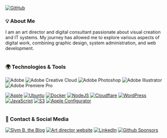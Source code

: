 <div align="left">
  
[![GitHub](https://img.shields.io/badge/GitHub-slymb-181717?logo=github)](https://github.com/slymb) 

### 💡 About Me
I am an art director and digital consultant passionate about visual creation and IT systems. My journey has allowed me to explore various aspects of digital work, combining graphic design, system administration, and web development.

#

### 🌍 Technologies & Tools

![Adobe](https://img.shields.io/badge/Adobe-%23FF0000.svg?logo=adobe&logoColor=white)
![Adobe Creative Cloud](https://img.shields.io/badge/Adobe%20Creative%20Cloud-DA1F26.svg?logo=Adobe%20Creative%20Cloud&logoColor=white)
![Adobe Photoshop](https://img.shields.io/badge/Adobe%20Photoshop-%2331A8FF.svg?logo=adobephotoshop&logoColor=white)
![Adobe Illustrator](https://img.shields.io/badge/Adobe%20Illustrator-%23FF9A00.svg?logo=adobeillustrator&logoColor=white)
![Adobe Premiere Pro](https://img.shields.io/badge/Adobe%20Premiere%20Pro-9999FF.svg?logo=Adobe%20Premiere%20Pro&logoColor=white)

[![Apple](https://img.shields.io/badge/macOS-%23000000.svg?logo=apple&logoColor=white)](https://github.com/APPLE)
[![Ubuntu](https://img.shields.io/badge/Ubuntu-E95420?logo=ubuntu&logoColor=white)](https://github.com/ubuntu)
[![Docker](https://img.shields.io/badge/docker-%230db7ed.svg?logo=docker&logoColor=white)](https://github.com/docker)
[![NodeJS](https://img.shields.io/badge/Node.js-6DA55F?logo=node.js&logoColor=white)](https://github.com/nodejs/node)
[![Cloudflare](https://img.shields.io/badge/Cloudflare-F38020?logo=Cloudflare&logoColor=white)](https://github.com/cloudflare)
[![WordPress](https://img.shields.io/badge/WordPress-%23117AC9.svg?logo=WordPress&logoColor=white)](https://github.com/wordpress)
[![JavaScript](https://img.shields.io/badge/javascript-%23323330.svg?logo=javascript&logoColor=%23F7DF1E)](https://github.com/topics/javascript)
[![S3](https://img.shields.io/badge/S3-%23FF9900.svg?logo=amazon-web-services&logoColor=white)](#)
[![Apple Configurator](https://img.shields.io/badge/Configurator_2-9933CC?&logo=apple&logoColor=white)](#)

#

### 🔗 Contact & Social Media
[![Slym B. the Blog](https://img.shields.io/badge/🌐_My_Blog-grey?logo=network)](https://slymn.net)
[![Art director website](https://img.shields.io/badge/🌐_Art_director_website-grey?logo=network)](https://slym-artdirector.com/)
[![LinkedIn](https://custom-icon-badges.demolab.com/badge/LinkedIn-0A66C2?logo=linkedin-white&logoColor=fff)](https://www.linkedin.com/company/slym-art-director/)
[![Github Sponsors](https://img.shields.io/badge/GitHub%20Sponsors-30363D?&logo=GitHub-Sponsors&logoColor=EA4AAA)](https://github.com/sponsors/slymb)
